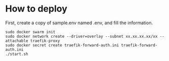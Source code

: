# How to deploy

First, create a copy of sample.env named .env, and fill the information.

    sudo docker swarm init
    sudo docker network create --driver=overlay --subnet xx.xx.xx.xx/xx --attachable traefik-proxy
    sudo docker secret create traefik-forward-auth.ini traefik-forward-auth.ini
    ./start.sh

